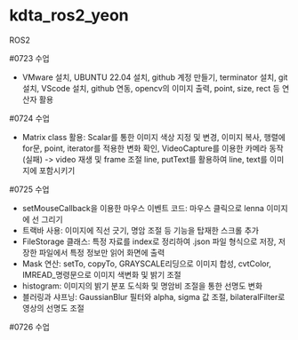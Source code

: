 # kdta_ros2_yeon
ROS2 

#0723 수업 

- VMware 설치, UBUNTU 22.04 설치, github 계정 만들기, 
terminator 설치, git 설치, VScode 설치, github 연동,
opencv의 이미지 출력, point, size, rect 등 연산자 활용

#0724 수업 

- Matrix class 활용: Scalar를 통한 이미지 색상 지정 및 변경, 이미지 복사,
행렬에 for문, point, iterator를 적용한 변화 확인,
VideoCapture를 이용한 카메라 동작(실패)
-> video 재생 및 frame 조절 line, putText를 활용하여 line, text를 이미지에 포함시키기

#0725 수업 

- setMouseCallback을 이용한 마우스 이벤트 코드: 마우스 클릭으로 lenna 이미지에 선 그리기 
- 트랙바 사용: 이미지에 직선 긋기, 명암 조절 등 기능을 탑재한 스크롤 추가 
- FileStorage 클래스: 특정 자료를 index로 정리하여 .json 파일 형식으로 저장,
저장한 파일에서 특정 정보만 읽어 화면에 출력
- Mask 연산: setTo, copyTo, GRAYSCALE리딩으로 이미지 합성,
cvtColor, IMREAD_명령문으로 이미지 색변화 및 밝기 조절 
- histogram: 이미지의 밝기 분포 도식화 및 명암비 조절을 통한 선명도 변화 
- 블러링과 샤프닝: GaussianBlur 필터와 alpha, sigma 값 조절, bilateralFilter로 영상의 선명도 조절

#0726 수업 
